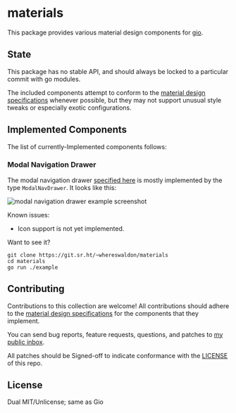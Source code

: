 # materials

This package provides various material design components for [gio](https://gioui.org).

## State

This package has no stable API, and should always be locked to a particular commit with
go modules.

The included components attempt to conform to the [material design specifications](https://material.io/components/)
whenever possible, but they may not support unusual style tweaks or especially exotic
configurations.

## Implemented Components

The list of currently-Implemented components follows:

### Modal Navigation Drawer

The modal navigation drawer [specified here](https://material.io/components/navigation-drawer#modal-drawer) is mostly implemented by the type
`ModalNavDrawer`. It looks like this:

![modal navigation drawer example screenshot](https://git.sr.ht/~whereswaldon/materials/blob/master/img/modal-nav.png)

Known issues:

- Icon support is not yet implemented.

Want to see it?

```
git clone https://git.sr.ht/~whereswaldon/materials
cd materials
go run ./example
```

## Contributing

Contributions to this collection are welcome! All contributions should adhere to
the [material design specifications](https://material.io/components) for the components that they implement.

You can send bug reports, feature requests, questions, and patches to [my public inbox](https://lists.sr.ht/~whereswaldon/public-inbox).

All patches should be Signed-off to indicate conformance with the [LICENSE](https://git.sr.ht/~whereswaldon/materials/tree/master/LICENSE) of this repo.

## License

Dual MIT/Unlicense; same as Gio
